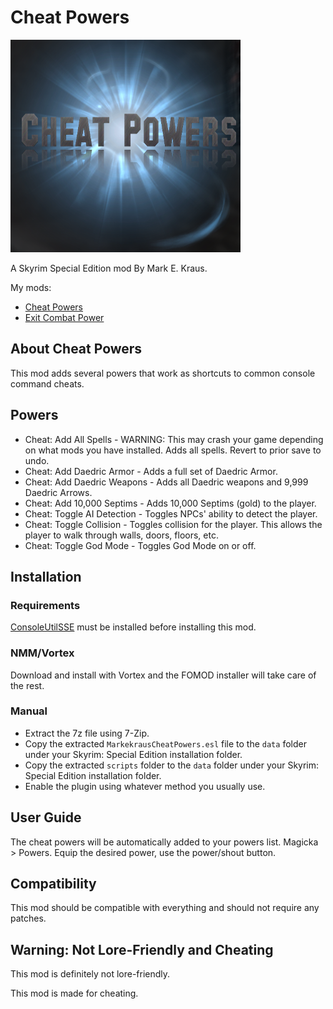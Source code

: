 # Cheat Powers

![Cheat Powers](logo.png)

A Skyrim Special Edition mod By Mark E. Kraus.

My mods:

* [Cheat Powers](https://www.nexusmods.com/skyrimspecialedition/mods/58892)
* [Exit Combat Power](https://www.nexusmods.com/skyrimspecialedition/mods/58651)

## About Cheat Powers

This mod adds several powers that work as shortcuts to common console command cheats.

## Powers

* Cheat: Add All Spells - WARNING: This may crash your game depending on what mods you have installed. Adds all spells. Revert to prior save to undo.
* Cheat: Add Daedric Armor - Adds a full set of Daedric Armor.
* Cheat: Add Daedric Weapons - Adds all Daedric weapons and 9,999 Daedric Arrows.
* Cheat: Add 10,000 Septims - Adds 10,000 Septims (gold) to the player.
* Cheat: Toggle AI Detection - Toggles NPCs' ability to detect the player.
* Cheat: Toggle Collision - Toggles collision for the player. This allows the player to walk through walls, doors, floors, etc.
* Cheat: Toggle God Mode - Toggles God Mode on or off.

## Installation

### Requirements

[ConsoleUtilSSE](https://www.nexusmods.com/skyrimspecialedition/mods/24858) must be installed before installing this mod.

### NMM/Vortex

Download and install with Vortex and the FOMOD installer will take care of the rest.

### Manual

* Extract the 7z file using 7-Zip.
* Copy the extracted `MarkekrausCheatPowers.esl` file to the `data` folder under your Skyrim: Special Edition installation folder.
* Copy the extracted `scripts` folder to the `data` folder under your Skyrim: Special Edition installation folder.
* Enable the plugin using whatever method you usually use.

## User Guide

The cheat powers will be automatically added to your powers list. Magicka > Powers. Equip the desired power, use the power/shout button.

## Compatibility

This mod should be compatible with everything and should not require any patches.

## Warning: Not Lore-Friendly and Cheating

This mod is definitely not lore-friendly.

This mod is made for cheating.

